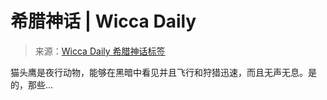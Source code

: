 <!--yml

分类：未分类

日期：2024-06-12 18:24:35

-->

# 希腊神话 | Wicca Daily

> 来源：[Wicca Daily 希腊神话标签](http://wiccadaily.com/tag/greek-mythology/#0001-01-01)

猫头鹰是夜行动物，能够在黑暗中看见并且飞行和狩猎迅速，而且无声无息。是的，那些…
